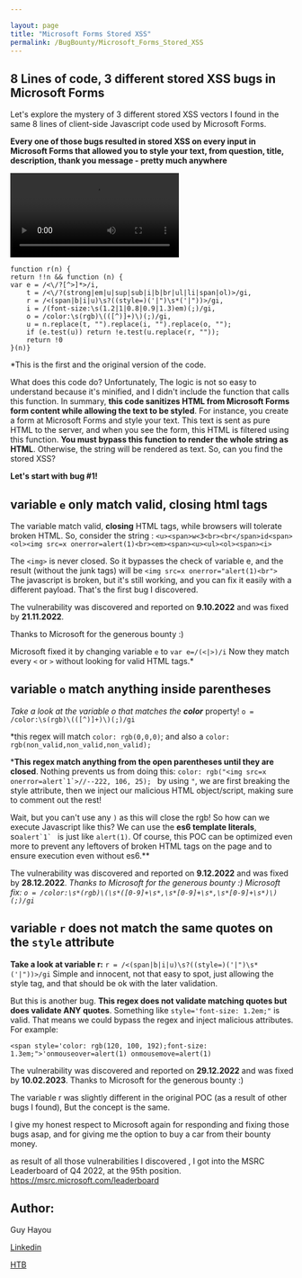 ```yaml
---

layout: page
title: "Microsoft Forms Stored XSS"
permalink: /BugBounty/Microsoft_Forms_Stored_XSS
---
```


## 8 Lines of code, 3 different stored XSS bugs in Microsoft Forms

Let's explore the mystery of 3 different stored XSS vectors I found in the same 8 lines of client-side Javascript code used by Microsoft Forms.

   **Every one of those bugs resulted in stored XSS on every input in Microsoft Forms that allowed you to style your text, from question, title, description, thank you message - pretty much anywhere** 
   



<video src="https://user-images.githubusercontent.com/50178939/218266242-96b62236-eb65-450e-80e2-0bddcd7664f4.mp4" controls="controls" style="max-width: 730px;">
	</video>





    function r(n) {
	return !!n && function (n) {
	var e = /<\/?[^>]*>/i,
		t = /<\/?(strong|em|u|sup|sub|i|b|br|ul|li|span|ol)>/gi,
		r = /<(span|b|i|u)\s?((style=)('|")\s*('|"))>/gi,
		i = /(font-size:\s(1.2|1|0.8|0.9|1.3)em)(;)/gi,
		o = /color:\s(rgb)\(([^)]+)\)(;)/gi,
		u = n.replace(t, "").replace(i, "").replace(o, "");
		if (e.test(u)) return !e.test(u.replace(r, ""));
		return !0
	}(n)}

 *This is the first and the original version of the code. 
 
What does this code do? Unfortunately, The logic is not so easy to understand because it's minified, and I didn't include the function that calls this function.
In summary, **this code sanitizes HTML from Microsoft Forms form content while allowing the text to be styled**.
For instance, you create a form at Microsoft Forms and style your text. This text is sent as pure HTML to the server, and when you see the form, this HTML is filtered using this function.
**You must bypass this function to render the whole string as HTML**. Otherwise, the string will be rendered as text. 
So, can you find the stored XSS?

 **Let's start with bug #1!**

## variable `e` only match valid, closing html tags
The variable match valid, **closing** HTML tags, while browsers will tolerate broken HTML. 
So, consider the string :
`<u><span>w<3<br><br</span>id<span><ol><img src=x onerror=alert(1)<br><em><span><u><ul><ol><span><i>` 

The `<img>` is never closed. So it bypasses the check of variable e, and the result (without the junk tags) will be `<img src=x onerror="alert(1)<br">` The javascript is broken, but it's still working, and you can fix it easily with a different payload. That's the first bug I discovered. 

The vulnerability was discovered and reported on **9.10.2022** and was fixed by **21.11.2022**.

Thanks to Microsoft for the generous bounty :)

Microsoft fixed it by changing variable `e` to `var e=/(<|>)/i` Now they match every `<` or `>` without looking for valid HTML tags.* 


## variable `o` match anything inside parentheses

*Take a look at the variable o that matches the* ***color*** property! 
`o = /color:\s(rgb)\(([^)]+)\)(;)/gi` 

*this regex will match `color: rgb(0,0,0)`; and also a `color: rgb(non_valid,non_valid,non_valid);`

 ***This regex match anything from the open parentheses until they are closed**. Nothing prevents us from doing this: ```color: rgb("<img src=x onerror=alert`1`>//--222, 106, 25); ``` 
  by using `"`, we are first breaking the style attribute, then we inject our malicious HTML object/script, making sure to comment out the rest!
  
  Wait, but you can't use any `)` as this will close the rgb! So how can we execute Javascript like this?
We can use the **es6 template literals**, so```alert`1` ```  is just like `alert(1)`.
Of course, this POC can be optimized even more to prevent any leftovers of broken HTML tags on the page and to ensure execution even without es6.**

The vulnerability was discovered and reported on **9.12.2022** and was fixed by **28.12.2022**.
*Thanks to Microsoft for the generous bounty :)
Microsoft fix: `o = /color:\s*(rgb)\(\s*([0-9]+\s*,\s*[0-9]+\s*,\s*[0-9]+\s*)\)(;)/gi`*

## variable `r` does not match the same quotes on the `style` attribute

**Take a look at variable r:**
 `r = /<(span|b|i|u)\s?((style=)('|")\s*('|"))>/gi` 
 Simple and innocent, not that easy to spot, just allowing the style tag, and that should be ok with the later validation.
 
But this is another bug. **This regex does not validate matching quotes but does validate ANY quotes**. Something like `style='font-size: 1.2em;"` is valid. 
That means we could bypass the regex and inject malicious attributes. For example:

    <span style='color: rgb(120, 100, 192);font-size: 1.3em;">'onmouseover=alert(1) onmousemove=alert(1)

The vulnerability was discovered and reported on **29.12.2022** and was fixed by **10.02.2023**.
Thanks to Microsoft for the generous bounty :)

The variable r was slightly different in the original POC (as a result of other bugs I found), But the concept is the same.


I give my honest respect to Microsoft again for responding and fixing those bugs asap, and for giving me the option to buy a car from their bounty money.

as result of all those vulnerabilities I discovered , I got into the MSRC Leaderboard of Q4 2022, at the 95th position. https://msrc.microsoft.com/leaderboard


## Author:
Guy Hayou

[Linkedin](https://www.linkedin.com/in/guy-h087/)

[HTB](https://app.hackthebox.com/profile/360735)
